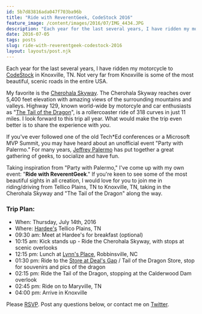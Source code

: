 ```yaml
---
id: 5b7d83816ada047f703ba96b
title: "Ride with ReverentGeek, CodeStock 2016"
feature_image: /content/images/2016/07/IMG_4434.JPG
description: "Each year for the last several years, I have ridden my motorcycle to CodeStock in Knoxville, TN. Not very far from Knoxville is some of the…"
date: 2016-07-05
tags: posts
slug: ride-with-reverentgeek-codestock-2016
layout: layouts/post.njk
---
```


Each year for the last several years, I have ridden my motorcycle to [CodeStock](http://www.codestock.org/) in Knoxville, TN. Not very far from Knoxville is some of the most beautiful, scenic roads in the entire USA.

My favorite is the [Cherohala Skyway](http://cherohala.org/). The Cherohala Skyway reaches over 5,400 feet elevation with amazing views of the surrounding mountains and valleys. Highway 129, known world-wide by motorcyle and car enthusiasts as "[The Tail of the Dragon](http://tailofthedragon.com/)", is a rollercoaster ride of 318 curves in just 11 miles. I look forward to this trip all year. What would make the trip even better is to share the experience with _you_.

If you've ever followed one of the old Tech\*Ed conferences or a Microsoft MVP Summit, you may have heard about an unofficial event "Party with Palermo." For many years, [Jeffrey Palermo](https://twitter.com/jeffreypalermo) has put together a great gathering of geeks, to socialize and have fun.

Taking inspiration from "Party with Palermo," I've come up with my own event: "**Ride with ReverentGeek**." If you're keen to see some of the most beautiful sights in all creation, I would love for you to join me in riding/driving from Tellico Plains, TN to Knoxville, TN, taking in the Cherohala Skyway and "The Tail of the Dragon" along the way.

### Trip Plan:

* When: Thursday, July 14th, 2016
* Where: [Hardee's](https://www.google.com/maps/place/127+Bank+St,+Tellico+Plains,+TN+37385/@35.3690569,-84.3039088,17z/data=!3m1!4b1!4m5!3m4!1s0x885e5f19d5c4e21f:0x3abb1a3f9bfc5df2!8m2!3d35.3690525!4d-84.3017148) Tellico Plains, TN
* 09:30 am: Meet at Hardee's for breakfast (optional)
* 10:15 am: Kick stands up - Ride the Cherohala Skyway, with stops at scenic overlooks
* 12:15 pm: Lunch at [Lynn's Place](https://www.google.com/maps/place/Lynn's+Place/@35.3228224,-83.808756,17z/data=!4m13!1m7!3m6!1s0x885ec680f6a2966d:0xcd5ff44166c14059!2s237+E+Main+St,+Robbinsville,+NC+28771!3b1!8m2!3d35.322818!4d-83.806562!3m4!1s0x885ec680f6a2966d:0xee6bcfde08284401!8m2!3d35.322818!4d-83.806562), Robbinsville, NC
* 01:30 pm: Ride to the [Store at Deal's Gap](https://www.google.com/maps/place/Deal's+Gap+Motorcycle+Resort/@35.466755,-83.9216617,17z/data=!3m1!4b1!4m5!3m4!1s0x885ebe304269d551:0x6fe234824fb11a30!8m2!3d35.4667507!4d-83.9194677) / Tail of the Dragon Store, stop for souvenirs and pics of the dragon
* 02:15 pm: Ride the Tail of the Dragon, stopping at the Calderwood Dam overlook
* 02:45 pm: Ride on to Maryville, TN
* 04:00 pm: Arrive in Knoxville

Please [RSVP](https://www.eventbrite.com/e/ride-with-reverentgeek-codestock-2016-tickets-26421871529). Post any questions below, or contact me on [Twitter](https://twitter.com/reverentgeek).
